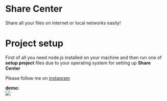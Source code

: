 # Share Center
Share all your files on internet or local networks easily!

# Project setup
First of all you need node.js installed on your machine and then run one of <b>setup project</b> files due to your operating system for setting up <b>Share Center</b>

Please follow me on <a href="https://www.instagram.com/gameditors/">instagram</a>

<b>demo:</b><br>
<img src="https://github.com/GamEditor/Share-Center/blob/master/demo.jpg">
